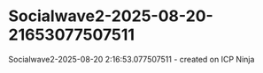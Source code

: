 # Socialwave2-2025-08-20-21653077507511
Socialwave2-2025-08-20 2:16:53.077507511 - created on ICP Ninja
